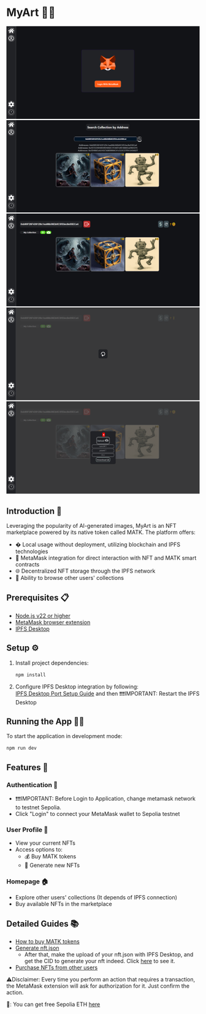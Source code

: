 # MyArt 🎨✨


![Login Page](./src/assets/pic2.png "Login Page")
![Home Page](./src/assets/pic1.png "Home Page")
![Profile Page](./src/assets/pic3.png "Profile Page")
![Loading](./src/assets/pic5.png "Loading")
![Upload Modal](./src/assets/pic4.png "Upload Modal")

## Introduction 🚀

Leveraging the popularity of AI-generated images, MyArt is an NFT marketplace powered by its native token called MATK. The platform offers:

- � Local usage without deployment, utilizing blockchain and IPFS technologies  
- 🔗 MetaMask integration for direct interaction with NFT and MATK smart contracts  
- 🌐 Decentralized NFT storage through the IPFS network  
- 👀 Ability to browse other users' collections  

## Prerequisites 📋

- [Node.js v22 or higher](https://nodejs.org/en)
- [MetaMask browser extension](https://metamask.io/download)
- [IPFS Desktop](https://docs.ipfs.tech/install/ipfs-desktop/) 

## Setup ⚙️

1. Install project dependencies:  
   ```bash
   npm install
   ```

2. Configure IPFS Desktop integration by following:  
   [IPFS Desktop Port Setup Guide](https://github.com/isacpxc/myart/issues/26)  and then ❗❗❗IMPORTANT: Restart the IPFS Desktop 

## Running the App 🏃‍♂️

To start the application in development mode:  
```bash
npm run dev
```

## Features 🌟

### Authentication 🔐  
- ❗❗❗IMPORTANT: Before Login to Application, change metamask network to testnet Sepolia.
- Click "Login" to connect your MetaMask wallet to Sepolia testnet  

### User Profile 👤  
- View your current NFTs  
- Access options to:  
  - 💰 Buy MATK tokens  
  - 🎨 Generate new NFTs  

### Homepage 🏠  
- Explore other users' collections (It depends of IPFS connection)
- Buy available NFTs in the marketplace  

## Detailed Guides 📚  
- [How to buy MATK tokens](https://youtu.be/UW_zk3wRe2k)  
- [Generate nft.json](https://youtu.be/1M2gtc3n2_I)  
  - After that, make the upload of your nft.json with IPFS Desktop, and get the CID to generate your nft indeed. Click [here](https://youtu.be/KydRQLc6-j4) to see it.
- [Purchase NFTs from other users](https://youtu.be/c70edLGO8mw)

⚠️Disclaimer: Every time you perform an action that requires a transaction, the MetaMask extension will ask for authorization for it. Just confirm the action.

💭: You can get free Sepolia ETH [here](https://cloud.google.com/application/web3/faucet/ethereum/sepolia)
